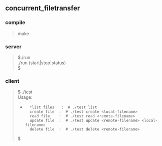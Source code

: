 ## concurrent_filetransfer

### compile
> make  
  
### server
> $./run  
> ./run (start|stop|status)  
> $  

### client
> $ ./test  
> Usage:  
>*       *list files   :  # ./test list  
>         create file  :  # ./test create <local-filename>  
>         read file    :  # ./test read <remote-filename>  
>         update file  :  # ./test update <remote-filename> <local-filename>  
>         delete file  :  # ./test delete <remote-filename>  
>   
> $  
